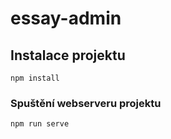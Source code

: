 # essay-admin

## Instalace projektu
```
npm install
```

### Spuštění webserveru projektu
```
npm run serve
```


